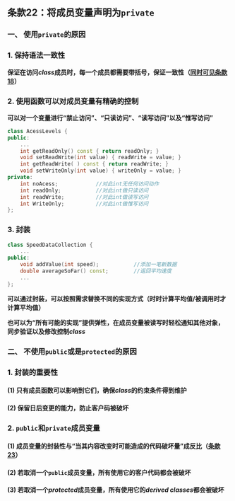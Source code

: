 ## 条款22：将成员变量声明为`private`

### 一、 使用`private`的原因

### 1. 保持语法一致性

**保证在访问$class$成员时，每一个成员都需要带括号，保证一致性（[同时可见条款18](F:\滔天\文件\学校\大学\专业\C++\C++笔记\4.设计与声明\条款18：让接口被正确使用.md)）**



### 2. 使用函数可以对成员变量有精确的控制

**可以对一个变量进行“禁止访问”、“只读访问”、“读写访问”以及“惟写访问”**

```C++
class AcessLevels {
public:
    ...
    int getReadOnly() const { return readOnly; }
    void setReadWrite(int value) { readWrite = value; }
    int getReadWrite( ) const { return readWrite; }
    void setWriteOnly(int value) { writeOnly = value; }
private:
    int noAcess;			//对此int无任何访问动作
    int readOnly;			//对此int做只读访问
    int readWrite;			//对此int做读写访问
    int WriteOnly;			//对此int做惟写访问
};
```



### 3. 封装

```C++
class SpeedDataCollection {
    ...
public:
    void addValue(int speed);			//添加一笔新数据
    double averageSoFar() const;		//返回平均速度
    ...
};
```

**可以通过封装，可以按照需求替换不同的实现方式（时时计算平均值/被调用时才计算平均值）**

**也可以为“所有可能的实现”提供弹性，在成员变量被读写时轻松通知其他对象，同步验证以及修改控制$class$**



### 二、 不使用`public`或是`protected`的原因

### 1. 封装的重要性

#### (1) 只有成员函数可以影响到它们，确保$class$的约束条件得到维护

#### (2) 保留日后变更的能力，防止客户码被破坏



### 2. `public`和`private`成员变量

#### (1) 成员变量的封装性与“当其内容改变时可能造成的代码破坏量”成反比（[条款23](条款23：宁以non-member、non-friend替换member函数.md)）

#### (2) 若取消一个`public`成员变量，所有使用它的客户代码都会被破坏

#### (3) 若取消一个$protected$成员变量，所有使用它的$derived\ classes$都会被破坏